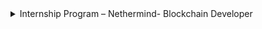 <details>
<summary> Internship Program – Nethermind- Blockchain Developer</summary>
<br>
About <br>

#### What are they about : <br>

We are a team of world class builders and researchers with expertise across several domains: Ethereum Protocol Engineering, Layer-2, Decentralized Finance (DeFi), Miner Extractable Value (MEV), Smart Contract Development, Security Auditing and Formal Verification. <br>
<br>
Working to solve some of the most challenging problems in the blockchain space, we frequently collaborate with renowned companies, such as Ethereum Foundation, StarkWare, Flashbots, xDai, Open Zeppelin, Forta Protocol, Energy Web, POA Network and many more. <br>
We actively contribute to Ethereum core development, EIP’s and network upgrades together with the Ethereum Foundation, and other client teams. <br>
Today, there are 100+ of us distributed across the world. <br>
Qualifications:<br>
You'd fit right in if you have: <br>
They are looking for students and recent graduates with a strong background in software engineering, computer science, mathematics, financial mathematics, or quantitative finance. <br>
Knowledge in any of the following is nice to have: <br>
• DeFi<br>
• AMM (automated market maker) <br>
• Derivatives pricing (Options, Black Scholes, Futures) <br>
• Stochastic calculus<br>
• Algorithms<br>
• Cryptography<br>
• Ethereum<br>
But above all, they look for passion and hunger to work in the blockchain, Ethereum and DeFi space
Join them If you are excited about: <br>
How does the internship program work and what makes it unique? <br>

Our interns will be given full autonomy, allowing them to decide whatever they want to do, experiment, and ask a lot of questions, and we will encourage and push our interns to succeed. <br>
This is a new area for me, can I have study time? <br>

We allow our interns the study time they require for anything related to what we do. <br>

What are the working hours? <br>

Our working hours are flexible to suit the requirements of the individual. In order to get the best out of the internship program, interns must be available for a minimum of 20 hours per week. <br>

Where is it located? <br>

We are a globally distributed team and we are a remote-first organization. Our entire team works fully remote. <br>

Is it paid? <br>

Yes, our internship program is paid. <br>
When does it start? <br>
Our internship program is open all year round and you can apply at any time. <br>

What is the duration of the internship? <br>

The duration of the internship is flexible and can range from 1-3 months depending on the availability of the individual. Most of our interns stay on the program for 3 months. <br>

Do you hold a daily stand-up meeting? <br>

Yes. Each team holds their own daily stand-up meeting to discuss what each member of the team is working on and an opportunity to ask questions. <br>

Will I have a mentor? <br>
Yes. All interns are assigned a mentor where they can seek help and guidance. <br>
What tool do you use for communication? <br>
We use Slack daily and it is our primary medium of communication. All interns are added to our Slack workspace.
<br>

Official Website-
<br>https://cryptocurrencyjobs.co/other/nethermind-internship-program/
<br>

</details>
